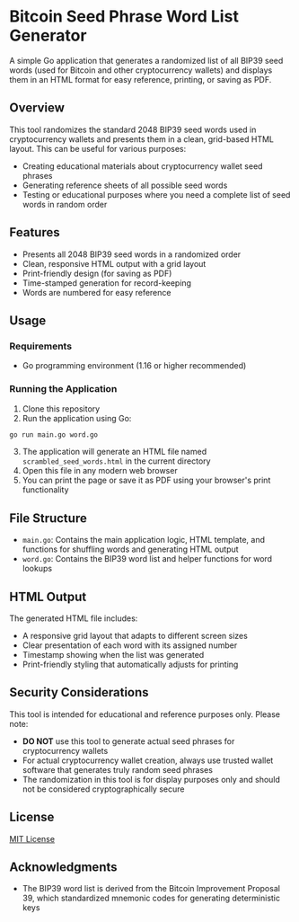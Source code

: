 # Bitcoin Seed Phrase Word List Generator

A simple Go application that generates a randomized list of all BIP39 seed words (used for Bitcoin and other cryptocurrency wallets) and displays them in an HTML format for easy reference, printing, or saving as PDF.

## Overview

This tool randomizes the standard 2048 BIP39 seed words used in cryptocurrency wallets and presents them in a clean, grid-based HTML layout. This can be useful for various purposes:

- Creating educational materials about cryptocurrency wallet seed phrases
- Generating reference sheets of all possible seed words
- Testing or educational purposes where you need a complete list of seed words in random order

## Features

- Presents all 2048 BIP39 seed words in a randomized order
- Clean, responsive HTML output with a grid layout
- Print-friendly design (for saving as PDF)
- Time-stamped generation for record-keeping
- Words are numbered for easy reference

## Usage

### Requirements

- Go programming environment (1.16 or higher recommended)

### Running the Application

1. Clone this repository
2. Run the application using Go:

```bash
go run main.go word.go
```

3. The application will generate an HTML file named `scrambled_seed_words.html` in the current directory
4. Open this file in any modern web browser
5. You can print the page or save it as PDF using your browser's print functionality

## File Structure

- `main.go`: Contains the main application logic, HTML template, and functions for shuffling words and generating HTML output
- `word.go`: Contains the BIP39 word list and helper functions for word lookups

## HTML Output

The generated HTML file includes:

- A responsive grid layout that adapts to different screen sizes
- Clear presentation of each word with its assigned number
- Timestamp showing when the list was generated
- Print-friendly styling that automatically adjusts for printing

## Security Considerations

This tool is intended for educational and reference purposes only. Please note:

- **DO NOT** use this tool to generate actual seed phrases for cryptocurrency wallets
- For actual cryptocurrency wallet creation, always use trusted wallet software that generates truly random seed phrases
- The randomization in this tool is for display purposes only and should not be considered cryptographically secure

## License

[MIT License](LICENSE)

## Acknowledgments

- The BIP39 word list is derived from the Bitcoin Improvement Proposal 39, which standardized mnemonic codes for generating deterministic keys

